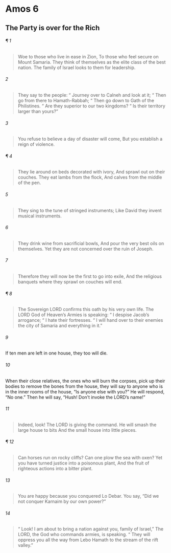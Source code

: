 # Amos 6
## The Party is over for the Rich
###### ¶ 1
> Woe to those who live in ease in Zion,
> To those who feel secure on Mount Samaria.
> They think of themselves as the elite class of the best nation.
> The family of Israel looks to them for leadership.
###### 2
> They say to the people:
>  “ Journey over to Calneh and look at it;
>  “ Then go from there to Hamath-Rabbah;
>  “ Then go down to Gath of the Philistines.
>  “ Are they superior to our two kingdoms?
>  “ Is their territory larger than yours?”
###### 3
> You refuse to believe a day of disaster will come,
> But you establish a reign of violence.
###### ¶ 4
> They lie around on beds decorated with ivory,
> And sprawl out on their couches.
> They eat lambs from the flock,
> And calves from the middle of the pen.
###### 5
> They sing to the tune of stringed instruments;
> Like David they invent musical instruments.
###### 6
> They drink wine from sacrificial bowls,
> And pour the very best oils on themselves.
> Yet they are not concerned over the ruin of Joseph.
###### 7
> Therefore they will now be the first to go into exile,
> And the religious banquets where they sprawl on couches will end.
###### ¶ 8
> The Sovereign LORD confirms this oath by his very own life.
> The LORD God of Heaven’s Armies is speaking:
>  “ I despise Jacob’s arrogance;
>  “ I hate their fortresses.
>  “ I will hand over to their enemies the city of Samaria and everything in it.”
###### 9
If ten men are left in one house, they too will die.
###### 10
When their close relatives, the ones who will burn the corpses, pick up their bodies to remove the bones from the house, they will say to anyone who is in the inner rooms of the house, “Is anyone else with you?” He will respond, “No one.” Then he will say, “Hush! Don’t invoke the LORD’s name!”
###### 11
> Indeed, look! The LORD is giving the command.
> He will smash the large house to bits
> And the small house into little pieces.
###### ¶ 12
> Can horses run on rocky cliffs?
> Can one plow the sea with oxen?
> Yet you have turned justice into a poisonous plant,
> And the fruit of righteous actions into a bitter plant.
###### 13
> You are happy because you conquered Lo Debar.
> You say, “Did we not conquer Karnaim by our own power?”
###### 14
>  “ Look! I am about to bring a nation against you, family of Israel,”
> The LORD, the God who commands armies, is speaking.
>  “ They will oppress you all the way from Lebo Hamath to the stream of the rift valley.”

